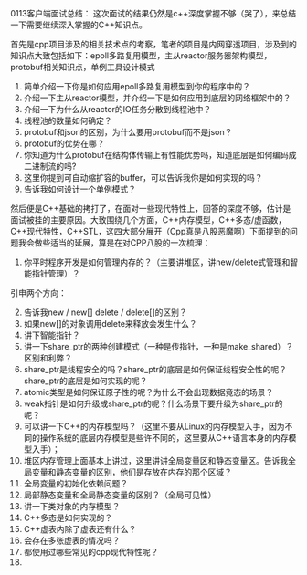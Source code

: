 0113客户端面试总结：
这次面试的结果仍然是c++深度掌握不够（哭了），来总结一下需要继续深入掌握的C++知识点。

首先是cpp项目涉及的相关技术点的考察，笔者的项目是内网穿透项目，涉及到的知识点大致包括如下：epoll多路复用模型，主从reactor服务器架构模型，protobuf相关知识点，单例工具设计模式
1. 简单介绍一下你是如何应用epoll多路复用模型到你的程序中的？
2. 介绍一下主从reactor模型，并介绍一下是如何应用到底层的网络框架中的？
3. 介绍一下为什么从reactor的IO任务分散到线程池中？
4. 线程池的数量如何确定？
5. protobuf和json的区别，为什么要用protobuf而不是json？
6. protobuf的优势在哪？
7. 你知道为什么protobuf在结构体传输上有性能优势吗，知道底层是如何编码成二进制流的吗?
8. 这里你提到可自动缩扩容的buffer，可以告诉我你是如何实现的吗？
9. 告诉我如何设计一个单例模式？

然后便是C++基础的拷打了，在面对一些现代特性上，回答的深度不够，估计是面试被挂的主要原因。大致围绕几个方面，C++内存模型，C++多态/虚函数，C++现代特性，C++STL，这四大部分展开（Cpp真是八股恶魔啊）下面提到的问题我会做些适当的延展，算是在对CPP八股的一次梳理：

1. 你平时程序开发是如何管理内存的？（主要讲堆区，讲new/delete式管理和智能指针管理）？

引申两个方向：

2. 告诉我new / new[] delete / delete[]的区别？
3. 如果new[]的对象调用delete来释放会发生什么？
4. 讲下智能指针？
5. 讲一下share_ptr的两种创建模式（一种是传指针，一种是make_shared）？区别和利弊？
6. share_ptr是线程安全的吗？share_ptr的底层是如何保证线程安全性的呢？share_ptr的底层是如何实现的呢？
7. atomic类型是如何保证原子性的呢？为什么不会出现数据竟态的场景？
8. weak指针是如何升级成share_ptr的呢？什么场景下要升级为share_ptr的呢？
9. 可以讲一下C++的内存模型吗？（这里不要从Linux的内存模型入手，因为不同的操作系统的底层内存模型是些许不同的，这里要从C++语言本身的内存模型入手）；
10. 堆区内存管理上面基本上讲过，这里讲讲全局变量区和静态变量区。告诉我全局变量和静态变量的区别，他们是存放在内存的那个区域？
11. 全局变量的初始化依赖问题？
12. 局部静态变量和全局静态变量的区别？（全局可见性）
13. 讲一下类对象的内存模型？
14. C++多态是如何实现的？
15. C++虚表内除了虚表还有什么？
16. 会存在多张虚表的情况吗？
17. 都使用过哪些常见的cpp现代特性呢？
18. 